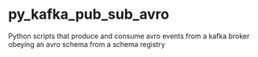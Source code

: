 # py_kafka_pub_sub_avro
Python scripts that produce and consume avro events from a kafka broker obeying an avro schema from a schema registry
